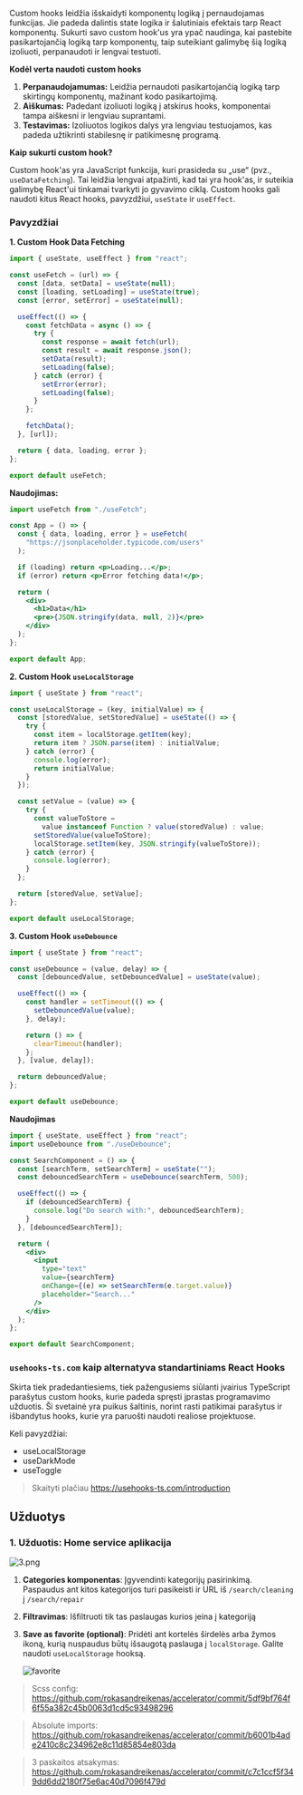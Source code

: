 Custom hooks leidžia išskaidyti komponentų logiką į pernaudojamas funkcijas. Jie padeda dalintis state logika ir šalutiniais efektais tarp React komponentų. Sukurti savo custom hook'us yra ypač naudinga, kai pastebite pasikartojančią logiką tarp komponentų, taip suteikiant galimybę šią logiką izoliuoti, perpanaudoti ir lengvai testuoti.

**Kodėl verta naudoti custom hooks**

1.  **Perpanaudojamumas:** Leidžia pernaudoti pasikartojančią logiką tarp skirtingų komponentų, mažinant kodo pasikartojimą.
2.  **Aiškumas:** Padedant izoliuoti logiką į atskirus hooks, komponentai tampa aiškesni ir lengviau suprantami.
3.  **Testavimas:** Izoliuotos logikos dalys yra lengviau testuojamos, kas padeda užtikrinti stabilesnę ir patikimesnę programą.

**Kaip sukurti custom hook?**

Custom hook'as yra JavaScript funkcija, kuri prasideda su „use“ (pvz., `useDataFetching`). Tai leidžia lengvai atpažinti, kad tai yra hook'as, ir suteikia galimybę React'ui tinkamai tvarkyti jo gyvavimo ciklą. Custom hooks gali naudoti kitus React hooks, pavyzdžiui, `useState` ir `useEffect`.

### Pavyzdžiai

**1. Custom Hook Data Fetching**

```jsx
import { useState, useEffect } from "react";

const useFetch = (url) => {
  const [data, setData] = useState(null);
  const [loading, setLoading] = useState(true);
  const [error, setError] = useState(null);

  useEffect(() => {
    const fetchData = async () => {
      try {
        const response = await fetch(url);
        const result = await response.json();
        setData(result);
        setLoading(false);
      } catch (error) {
        setError(error);
        setLoading(false);
      }
    };

    fetchData();
  }, [url]);

  return { data, loading, error };
};

export default useFetch;
```

**Naudojimas:**

```jsx
import useFetch from "./useFetch";

const App = () => {
  const { data, loading, error } = useFetch(
    "https://jsonplaceholder.typicode.com/users"
  );

  if (loading) return <p>Loading...</p>;
  if (error) return <p>Error fetching data!</p>;

  return (
    <div>
      <h1>Data</h1>
      <pre>{JSON.stringify(data, null, 2)}</pre>
    </div>
  );
};

export default App;
```

**2. Custom Hook `useLocalStorage`**

```jsx
import { useState } from "react";

const useLocalStorage = (key, initialValue) => {
  const [storedValue, setStoredValue] = useState(() => {
    try {
      const item = localStorage.getItem(key);
      return item ? JSON.parse(item) : initialValue;
    } catch (error) {
      console.log(error);
      return initialValue;
    }
  });

  const setValue = (value) => {
    try {
      const valueToStore =
        value instanceof Function ? value(storedValue) : value;
      setStoredValue(valueToStore);
      localStorage.setItem(key, JSON.stringify(valueToStore));
    } catch (error) {
      console.log(error);
    }
  };

  return [storedValue, setValue];
};

export default useLocalStorage;
```

**3. Custom Hook `useDebounce`**

```jsx
import { useState } from "react";

const useDebounce = (value, delay) => {
  const [debouncedValue, setDebouncedValue] = useState(value);

  useEffect(() => {
    const handler = setTimeout(() => {
      setDebouncedValue(value);
    }, delay);

    return () => {
      clearTimeout(handler);
    };
  }, [value, delay]);

  return debouncedValue;
};

export default useDebounce;
```

**Naudojimas**

```jsx
import { useState, useEffect } from "react";
import useDebounce from "./useDebounce";

const SearchComponent = () => {
  const [searchTerm, setSearchTerm] = useState("");
  const debouncedSearchTerm = useDebounce(searchTerm, 500);

  useEffect(() => {
    if (debouncedSearchTerm) {
      console.log("Do search with:", debouncedSearchTerm);
    }
  }, [debouncedSearchTerm]);

  return (
    <div>
      <input
        type="text"
        value={searchTerm}
        onChange={(e) => setSearchTerm(e.target.value)}
        placeholder="Search..."
      />
    </div>
  );
};

export default SearchComponent;
```

### `usehooks-ts.com` kaip alternatyva standartiniams React Hooks

Skirta tiek pradedantiesiems, tiek pažengusiems siūlanti įvairius TypeScript parašytus custom hooks, kurie padeda spręsti įprastas programavimo užduotis. Ši svetainė yra puikus šaltinis, norint rasti patikimai parašytus ir išbandytus hooks, kurie yra paruošti naudoti realiose projektuose.

Keli pavyzdžiai:

- useLocalStorage
- useDarkMode
- useToggle

> Skaityti plačiau https://usehooks-ts.com/introduction

## Užduotys

### 1. Užduotis: Home service aplikacija

![3.png](https://i.postimg.cc/K8nkLL5L/3.png)

1.  **Categories komponentas**: Įgyvendinti kategorijų pasirinkimą. Paspaudus ant kitos kategorijos turi pasikeisti ir URL iš `/search/cleaning` į `/search/repair`
2.  **Filtravimas**: Išfiltruoti tik tas paslaugas kurios įeina į kategoriją
3.  **Save as favorite (optional)**: Pridėti ant kortelės širdelės arba žymos ikoną, kurią nuspaudus būtų išsaugotą paslauga į `localStorage`. Galite naudoti `useLocalStorage` hooksą.

    ![favorite](https://cdn.dribbble.com/users/744984/screenshots/5465439/favorites-01.png)

> Scss config: https://github.com/rokasandreikenas/accelerator/commit/5df9bf764f6f55a382c45b0063d1cd5c93498296

> Absolute imports: https://github.com/rokasandreikenas/accelerator/commit/b6001b4ade2410c8c234962e8c11d85854e803da

> 3 paskaitos atsakymas: https://github.com/rokasandreikenas/accelerator/commit/c7c1ccf5f349dd6dd2180f75e6ac40d7096f479d
